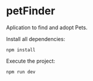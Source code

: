 # petFinder
Aplication to find and adopt Pets.

Install all dependencies: 
```
npm install
```
Execute the project:
```
npm run dev
```
